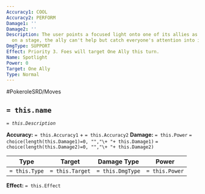 ```yaml
---
Accuracy1: COOL
Accuracy2: PERFORM
Damage1: ''
Damage2: ''
Description: The user points a focused light onto one of its allies as if it were
  on a stage, the ally can't help but catch everyone's attention into itself.
DmgType: SUPPORT
Effect: Priority 3. Foes will target One Ally this turn.
Name: Spotlight
Power: 0
Target: One Ally
Type: Normal
---
```


#PokeroleSRD/Moves

## `= this.name` 
*`= this.Description`*

**Accuracy:** `= this.Accuracy1` + `= this.Accuracy2`
**Damage:** `= this.Power` `= choice(length(this.Damage1)=0, "","\+ "+ this.Damage1)` `= choice(length(this.Damage2)=0, "","\+ "+ this.Damage2)`

| Type          | Target          | Damage Type          | Power          |
| ------------- | --------------- | ---------------- | -------------- |
| `= this.Type` | `= this.Target` | `= this.DmgType` | `= this.Power` | 

**Effect:** `= this.Effect`